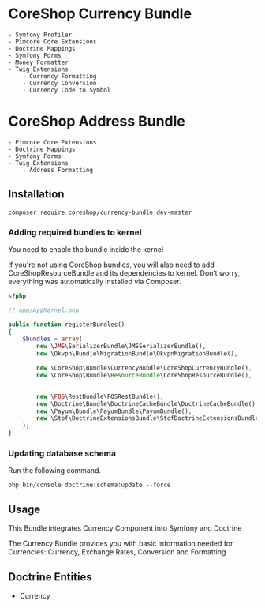 # CoreShop Currency Bundle

    - Symfony Profiler
    - Pimcore Core Extensions
    - Doctrine Mappings
    - Symfony Forms
    - Money Formatter
    - Twig Extensions
        - Currency Formatting
        - Currency Conversion
        - Currency Code to Symbol

# CoreShop Address Bundle

    - Pimcore Core Extensions
    - Doctrine Mappings
    - Symfony Forms
    - Twig Extensions
        - Address Formatting

## Installation
```
composer require coreshop/currency-bundle dev-master
```

### Adding required bundles to kernel
You need to enable the bundle inside the kernel

If you're not using CoreShop bundles, you will also need to add CoreShopResourceBundle and its dependencies
to kernel. Don’t worry, everything was automatically installed via Composer.

```php
<?php

// app/AppKernel.php

public function registerBundles()
{
    $bundles = array(
        new \JMS\SerializerBundle\JMSSerializerBundle(),
        new \Okvpn\Bundle\MigrationBundle\OkvpnMigrationBundle(),

        new \CoreShop\Bundle\CurrencyBundle\CoreShopCurrencyBundle(),
        new \CoreShop\Bundle\ResourceBundle\CoreShopResourceBundle(),


        new \FOS\RestBundle\FOSRestBundle(),
        new \Doctrine\Bundle\DoctrineCacheBundle\DoctrineCacheBundle(),
        new \Payum\Bundle\PayumBundle\PayumBundle(),
        new \Stof\DoctrineExtensionsBundle\StofDoctrineExtensionsBundle(),
    );
}
```

### Updating database schema
Run the following command.

```
php bin/console doctrine:schema:update --force
```

## Usage

This Bundle integrates Currency Component into Symfony and Doctrine

The Currency Bundle provides you with basic information needed for Currencies: Currency, Exchange Rates, Conversion and Formatting

## Doctrine Entities
 - Currency
